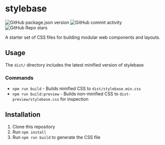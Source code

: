# stylebase
![GitHub package.json version](https://img.shields.io/github/package-json/v/taurean/stylebase?style=flat-square)
 ![GitHub commit activity](https://img.shields.io/github/commit-activity/y/taurean/stylebase?style=flat-square) ![GitHub Repo stars](https://img.shields.io/github/stars/taurean/stylebase?style=flat-square)


A starter set of CSS files for building modular web components and layouts.

## Usage
The `dist/` directory includes the latest minified version of stylebase

### Commands

- `npm run build` - Builds minified CSS to `dist/stylebase.min.css`
- `npm run build:preview` - Builds non-minified CSS to `dist-preview/stylebase.css` for inspection


## Installation

1. Clone this repository
2. Run `npm install`
3. Run `npm run build` to generate the CSS file
